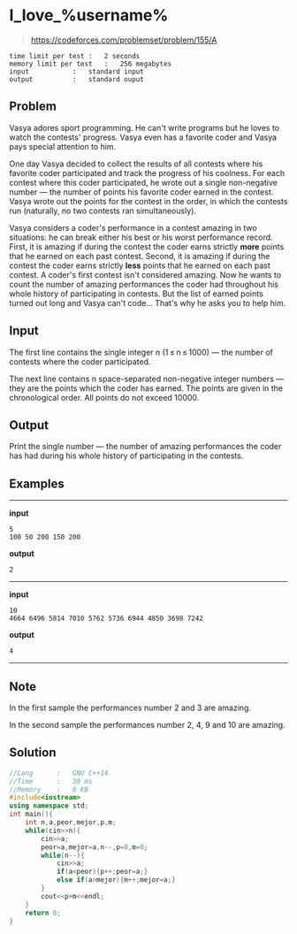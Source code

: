 # I_love_%username%

> https://codeforces.com/problemset/problem/155/A 

```
time limit per test	:	2 seconds
memory limit per test	:	256 megabytes
input			:	standard input
output			:	standard ouput
```

## Problem

Vasya adores sport programming. He can't write programs but he loves to watch the contests' progress. Vasya even has a favorite coder and Vasya pays special attention to him.

One day Vasya decided to collect the results of all contests where his favorite coder participated and track the progress of his coolness. For each contest where this coder participated, he wrote out a single non-negative number — the number of points his favorite coder earned in the contest. Vasya wrote out the points for the contest in the order, in which the contests run (naturally, no two contests ran simultaneously).

Vasya considers a coder's performance in a contest amazing in two situations: he can break either his best or his worst performance record. First, it is amazing if during the contest the coder earns strictly **more** points that he earned on each past contest. Second, it is amazing if during the contest the coder earns strictly **less** points that he earned on each past contest. A coder's first contest isn't considered amazing. Now he wants to count the number of amazing performances the coder had throughout his whole history of participating in contests. But the list of earned points turned out long and Vasya can't code... That's why he asks you to help him.

## Input

The first line contains the single integer n (1 ≤ n ≤ 1000) — the number of contests where the coder participated.

The next line contains n space-separated non-negative integer numbers — they are the points which the coder has earned. The points are given in the chronological order. All points do not exceed 10000.

## Output

Print the single number — the number of amazing performances the coder has had during his whole history of participating in the contests.

## Examples

---
**input**
```
5
100 50 200 150 200
```
**output**
```
2
```
---
**input**
```
10
4664 6496 5814 7010 5762 5736 6944 4850 3698 7242
```
**output**
```
4
```
---

## Note

In the first sample the performances number 2 and 3 are amazing.

In the second sample the performances number 2, 4, 9 and 10 are amazing.

## Solution

```c++
//Lang		:	GNU C++14
//Time		:	30 ms
//Memory	:	0 KB
#include<iostream>
using namespace std;
int main(){
	int n,a,peor,mejor,p,m;
	while(cin>>n){
		cin>>a;
		peor=a,mejor=a,n--,p=0,m=0;
		while(n--){
			cin>>a;
			if(a<peor){p++;peor=a;}
			else if(a>mejor){m++;mejor=a;}
		}
		cout<<p+m<<endl;
	}
	return 0;
}
```
